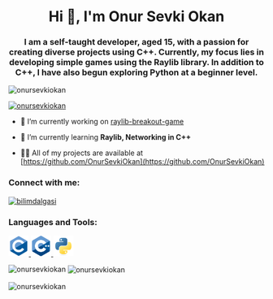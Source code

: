 <h1 align="center">Hi 👋, I'm Onur Sevki Okan</h1>
<h3 align="center">I am a self-taught developer, aged 15, with a passion for creating diverse projects using C++. Currently, my focus lies in developing simple games using the Raylib library. In addition to C++, I have also begun exploring Python at a beginner level.</h3>

<p align="left"> <img src="https://komarev.com/ghpvc/?username=onursevkiokan&label=Profile%20views&color=0e75b6&style=flat" alt="onursevkiokan" /> </p>

<p align="left"> <a href="https://github.com/ryo-ma/github-profile-trophy"><img src="https://github-profile-trophy.vercel.app/?username=onursevkiokan" alt="onursevkiokan" /></a> </p>

- 🔭 I’m currently working on [raylib-breakout-game](https://github.com/OnurSevkiOkan/breakout-raylib)

- 🌱 I’m currently learning **Raylib, Networking in C++**

- 👨‍💻 All of my projects are available at [https://github.com/OnurSevkiOkan](https://github.com/OnurSevkiOkan)

<h3 align="left">Connect with me:</h3>
<p align="left">
<a href="https://instagram.com/bilimdalgasi" target="blank"><img align="center" src="https://raw.githubusercontent.com/rahuldkjain/github-profile-readme-generator/master/src/images/icons/Social/instagram.svg" alt="bilimdalgasi" height="30" width="40" /></a>
</p>

<h3 align="left">Languages and Tools:</h3>
<p align="left"> <a href="https://www.cprogramming.com/" target="_blank" rel="noreferrer"> <img src="https://raw.githubusercontent.com/devicons/devicon/master/icons/c/c-original.svg" alt="c" width="40" height="40"/> </a> <a href="https://www.w3schools.com/cpp/" target="_blank" rel="noreferrer"> <img src="https://raw.githubusercontent.com/devicons/devicon/master/icons/cplusplus/cplusplus-original.svg" alt="cplusplus" width="40" height="40"/> </a> <a href="https://www.python.org" target="_blank" rel="noreferrer"> <img src="https://raw.githubusercontent.com/devicons/devicon/master/icons/python/python-original.svg" alt="python" width="40" height="40"/> </a> </p>

<p><img align="left" src="https://github-readme-stats.vercel.app/api/top-langs?username=onursevkiokan&show_icons=true&locale=en&layout=compact" alt="onursevkiokan" /></p>

<p>&nbsp;<img align="center" src="https://github-readme-stats.vercel.app/api?username=onursevkiokan&show_icons=true&locale=en" alt="onursevkiokan" /></p>

<p><img align="center" src="https://github-readme-streak-stats.herokuapp.com/?user=onursevkiokan&" alt="onursevkiokan" /></p>
